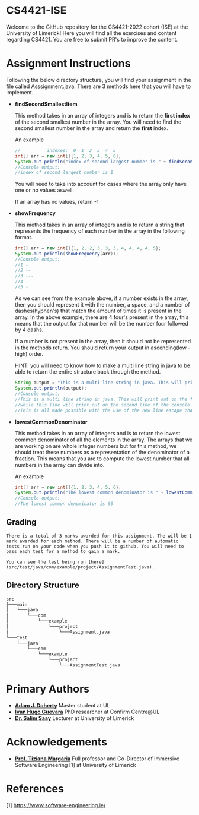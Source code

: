 # CS4421-ISE

Welcome to the GitHub repository for the CS4421-2022 cohort (ISE) at the University of Limerick!
Here you will find all the exercises and content regarding CS4421. You are free to submit PR's to improve the content.

# Assignment Instructions

Following the below directory structure, you will find your assignment in the file called Asssignment.java. There are 3 methods here that you will have to implement.

* **findSecondSmallestItem**

    This method takes in an array of integers and is to return the **first index** of the second smallest number in the array. You will need to find the second smallest number in the array and return the **first** index.

    An example

    ```java
    //          indexes:  0  1  2  3  4  5 
    int[] arr = new int[]{1, 2, 3, 4, 5, 6};
    System.out.println("index of second largest number is " + findSecondSmallestItem(arr));
    //Console output: 
    //index of second largest number is 1
    ```

    You will need to take into account for cases where the array only have one or no values aswell.

    If an array has no values, return -1

* **showFrequency**

    This method takes in an array of integers and is to return a string that represents the frequency of each number in the array in the following format.

    ```java
    int[] arr = new int[]{1, 2, 2, 3, 3, 3, 4, 4, 4, 4, 5};
    System.out.println(showFrequency(arr));
    //Console output:
    //1 -
    //2 --
    //3 ---
    //4 ----
    //5 -
    ```

    As we can see from the example above, if a number exists in the array, then you should represent it with the number, a space, and a number of dashes(hyphen's) that match the amount of times it is present in the array. In the above example, there are 4 four's present in the array, this means that the output for that number will be the number four followed by 4 dashs.

    If a number is not present in the array, then it should not be represented in the methods return. You should return your output in ascending(low - high) order.

    HINT: you will need to know how to make a multi line string in java to be able to return the entire structure back through the method.

    ```java
    String output = "This is a multi line string in java. This will print out on the first line.\nwhile this line will print out on the second line of the console.\nThis is all made possible with the use of the new line escape character(google it..)"
    System.out.println(output);
    //Console output: 
    //This is a multi line string in java. This will print out on the first line.
    //while this line will print out on the second line of the console.
    //This is all made possible with the use of the new line escape character(google it..)
    ```

* **lowestCommonDenominator**

    This method takes in an array of integers and is to return the lowest common denominator of all the elements in the array. The arrays that we are working on are whole integer numbers but for this method, we should treat these numbers as a representation of the denominator of a fraction. This means that you are to compute the lowest number that all numbers in the array can divide into.

    An example

    ```java
    int[] arr = new int[]{1, 2, 3, 4, 5, 6};
    System.out.println("The lowest common denominator is " + lowestCommonDenominator(arr));
    //Console output: 
    //The lowest common denominator is 60
    ```

## Grading

    There is a total of 3 marks awarded for this assignment. The will be 1 mark awarded for each method. There will be a number of automatic tests run on your code when you push it to github. You will need to pass each test for a method to gain a mark.

    You can see the test being run [here](src/test/java/com/example/project/AssignmentTest.java).

## Directory Structure

```bash
src
├───main
│   └───java
│       └───com
│           └───example
│               └───project
│                   └───Assignment.java
└───test
    └───java
        └───com
            └───example
                └───project
                    └───AssignmentTest.java
```

Primary Authors
===============

* __[Adam J. Doherty](https://github.com/AdamD115114)__
    Master student at UL
* __[Ivan Hugo Guevara](https://github.com/IvanHGuevara)__
    PhD researcher at Confirm Centre@UL
* __[Dr. Salim Saay](https://github.com/saaysalim)__
    Lecturer at University of Limerick

Acknowledgements
===============

* __[Prof. Tiziana Margaria](https://www.linkedin.com/in/tiziana-margaria-9044a12/)__
    Full professor and Co-Director of Immersive Software Engineering [1] at University of Limerick

References
===============

[1] <https://www.software-engineering.ie/>
